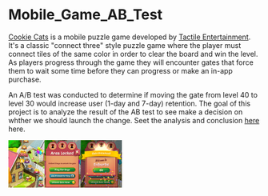# Mobile_Game_AB_Test

[Cookie Cats](https://www.facebook.com/cookiecatsgame) is a mobile puzzle game developed by [Tactile Entertainment](https://tactilegames.com/). It's a classic "connect three" style puzzle game where the player must connect tiles of the same color in order to clear the board and win the level. As players progress through the game they will encounter gates that force them to wait some time before they can progress or make an in-app purchase. 

An A/B test was conducted to determine if moving the gate from level 40 to level 30 would increase user (1-day and 7-day) retention. The goal of this project is to analyze the result of the AB test to see make a decision on whther we should launch the change. Seet the analysis and conclusion [here](https://github.com/chens28/Mobile_Game_AB_Test/blob/main/AB_Test.ipynb) here.

<img src="https://github.com/chens28/Mobile_Game_AB_Test/blob/main/cc_gates.png" width=45% height=45%>
